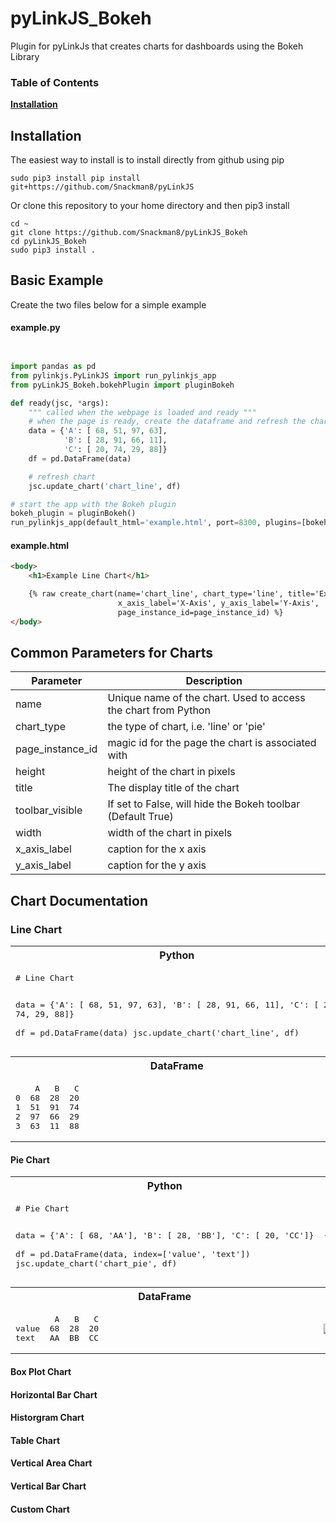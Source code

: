 # pyLinkJS_Bokeh
Plugin for pyLinkJs that creates charts for dashboards using the Bokeh Library

### Table of Contents
**[Installation](#installation)**<br>


## Installation

The easiest way to install is to install directly from github using pip
```
sudo pip3 install pip install git+https://github.com/Snackman8/pyLinkJS
```

Or clone this repository to your home directory and then pip3 install
```
cd ~
git clone https://github.com/Snackman8/pyLinkJS_Bokeh
cd pyLinkJS_Bokeh
sudo pip3 install .
```

## Basic Example

Create the two files below for a simple example

#### example.py
```python


import pandas as pd
from pylinkjs.PyLinkJS import run_pylinkjs_app
from pyLinkJS_Bokeh.bokehPlugin import pluginBokeh

def ready(jsc, *args):
    """ called when the webpage is loaded and ready """
    # when the page is ready, create the dataframe and refresh the chart
    data = {'A': [ 68, 51, 97, 63],
            'B': [ 28, 91, 66, 11],
            'C': [ 20, 74, 29, 88]}    
    df = pd.DataFrame(data)

    # refresh chart
    jsc.update_chart('chart_line', df)

# start the app with the Bokeh plugin
bokeh_plugin = pluginBokeh()
run_pylinkjs_app(default_html='example.html', port=8300, plugins=[bokeh_plugin])
```

#### example.html
```html
<body>
    <h1>Example Line Chart</h1>

    {% raw create_chart(name='chart_line', chart_type='line', title='Example Line chart', width=600, height=400, 
                        x_axis_label='X-Axis', y_axis_label='Y-Axis',
                        page_instance_id=page_instance_id) %}
</body>
```

## Common Parameters for Charts
| Parameter | Description |
| --- | --- |
| name | Unique name of the chart.  Used to access the chart from Python |
| chart_type | the type of chart, i.e. 'line' or 'pie' |
| page_instance_id | magic id for the page the chart is associated with |
| height | height of the chart in pixels |
| title | The display title of the chart |
| toolbar_visible | If set to False, will hide the Bokeh toolbar (Default True) |
| width | width of the chart in pixels |
| x_axis_label | caption for the x axis |
| y_axis_label | caption for the y axis |

## Chart Documentation

### Line Chart
<table width=100%>
<tr><th>Python</th><th>HTML</th></tr>
<tr><td><pre lang="python">
# Line Chart

data = {'A': [ 68, 51, 97, 63],
        'B': [ 28, 91, 66, 11],
        'C': [ 20, 74, 29, 88]}    
df = pd.DataFrame(data)
jsc.update_chart('chart_line', df)
</pre></td>
<td><pre pre lang="python">
{% raw create_chart(name='chart_line', chart_type='line',
                    page_instance_id=page_instance_id) %}
</pre></td>
</tr>
<tr><th>DataFrame</th><th>Image</th></tr>
<tr><td><pre>
    A   B   C
0  68  28  20
1  51  91  74
2  97  66  29
3  63  11  88    
</pre></td><td><img src="https://github.com/user-attachments/assets/0a07a722-0db0-4ba9-b979-4e8b112ba68f"></td>    
</tr>
</table>

#### Pie Chart
<table width=100%>
<tr><th>Python</th><th>HTML</th></tr>
<tr><td><pre lang="python">
# Pie Chart


data = {'A': [ 68, 'AA'],
        'B': [ 28, 'BB'],
        'C': [ 20, 'CC']}    
df = pd.DataFrame(data, index=['value', 'text'])
jsc.update_chart('chart_pie', df)
</pre></td>
<td><pre pre lang="python">
{% raw create_chart(name='chart_pie', chart_type='pie',
                    page_instance_id=page_instance_id) %}
</pre></td>
</tr>
<tr><th>DataFrame</th><th>Image</th></tr>
<tr><td><pre>
        A   B   C
value  68  28  20
text   AA  BB  CC
</pre></td><td><img src="https://github.com/user-attachments/assets/2329e0a3-129a-4cb8-850b-cfcb369a63a6"></td>    
</tr>
</table>


#### Box Plot Chart

#### Horizontal Bar Chart

#### Historgram Chart

#### Table Chart

#### Vertical Area Chart

#### Vertical Bar Chart

#### Custom Chart
